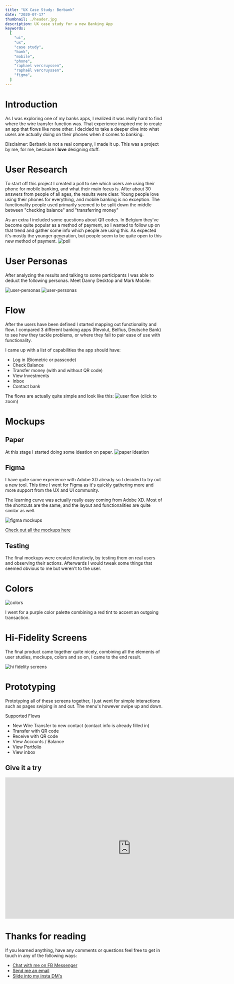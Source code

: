 ```yaml
---
title: "UX Case Study: Berbank"
date: "2020-07-17"
thumbnail: ./header.jpg
description: UX case study for a new Banking App
keywords:
  [
    "ui",
    "ux",
    "case study",
    "bank",
    "mobile",
    "phone",
    "raphael vercruyssen",
    "raphaël vercruyssen",
    "figma",
  ]
---
```


# Introduction

As I was exploring one of my banks apps, I realized it was really hard to find where the wire transfer function was. That experience inspired me to create an app that flows like none other. I decided to take a deeper dive into what users are actually doing on their phones when it comes to banking.

Disclaimer: Berbank is not a real company, I made it up. This was a project by me, for me, because I **love** designing stuff.

# User Research

To start off this project I created a poll to see which users are using their phone for mobile banking, and what their main focus is. After about 30 answers from people of all ages, the results were clear. Young people love using their phones for everything, and mobile banking is no exception. The functionality people used primarily seemed to be split down the middle between "checking balance" and "transferring money"

As an extra I included some questions about QR codes. In Belgium they've become quite popular as a method of payment, so I wanted to follow up on that trend and gather some info which people are using this. As expected it's mostly the younger generation, but people seem to be quite open to this new method of payment.
![poll](./poll.jpg)

# User Personas

After analyzing the results and talking to some participants I was able to deduct the following personas. Meet Danny Desktop and Mark Mobile:

![user-personas](./markmobile.jpg)
![user-personas](./dannydesktop.jpg)

# Flow

After the users have been defined I started mapping out functionality and flow. I compared 3 different banking apps (Revolut, Belfius, Deutsche Bank) to see how they tackle problems, or where they fail to pair ease of use with functionality.

I came up with a list of capabilities the app should have:

- Log in (Biometric or passcode)
- Check Balance
- Transfer money (with and without QR code)
- View Investments
- Inbox
- Contact bank

The flows are actually quite simple and look like this:
![user flow](./userflow.jpg)
(click to zoom)

# Mockups

## Paper

At this stage I started doing some ideation on paper.
![paper ideation](./papermockups.jpg)

## Figma

I have quite some experience with Adobe XD already so I decided to try out a new tool. This time I went for Figma as it's quickly gathering more and more support from the UX and UI community.

The learning curve was actually really easy coming from Adobe XD. Most of the shortcuts are the same, and the layout and functionalities are quite similar as well.

![figma mockups](./figmamockups.jpg)

<a href="https://www.figma.com/file/H8M98HbcToxQCGBx3zqB4g/Berbank-Lo-Fi?node-id=0%3A1" target="_blank">Check out all the mockups here</a>

## Testing

The final mockups were created iteratively, by testing them on real users and observing their actions. Afterwards I would tweak some things that seemed obvious to me but weren't to the user.

# Colors

![colors](./colors.jpg)

I went for a purple color palette combining a red tint to accent an outgoing transaction.

# Hi-Fidelity Screens

The final product came together quite nicely, combining all the elements of user studies, mockups, colors and so on, I came to the end result.

![hi fidelity screens](./hi-fidelity-screens.jpg)

# Prototyping

Prototyping all of these screens together, I just went for simple interactions such as pages swiping in and out. The menu's however swipe up and down.

Supported Flows

- New Wire Transfer to new contact (contact info is already filled in)
- Transfer with QR code
- Receive with QR code
- View Accounts / Balance
- View Portfolio
- View inbox

## Give it a try

<iframe style="border: 1px solid rgba(0, 0, 0, 0.1);" width="800" height="450" src="https://www.figma.com/embed?embed_host=share&url=https%3A%2F%2Fwww.figma.com%2Fproto%2FNCunNyDLoFoBt8pkQ0Yfz0%2FBerbank-High-Fidelity%3Fnode-id%3D74%253A74%26scaling%3Dscale-down&chrome=DOCUMENTATION" allowfullscreen></iframe>

# Thanks for reading

If you learned anything, have any comments or questions feel free to get in touch in any of the following ways:

- <a href="http://m.me/raphael.vercruyssen" target="_blank" rel="noreferrer"> Chat with me on FB Messenger</a>
- <a href="mailto:raphael@vercruyssen.com">Send me an email</a>
- <a href="https://www.instagram.com/rvercruyssen/">Slide into my insta DM's</a>
